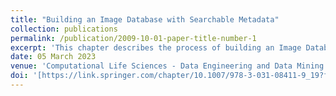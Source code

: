 ```yaml
---
title: "Building an Image Database with Searchable Metadata"
collection: publications
permalink: /publication/2009-10-01-paper-title-number-1
excerpt: 'This chapter describes the process of building an Image Database with searchable metadata. Searching for an image greatly benefits from having useful metadata to accompany it. The proposed solution allows the user to save the picture together with its online location (url) and suitable metadata. The application then saves both the picture and its metadata in a SQLite database. This database can be queried and is accessible via a RESTful API service.'
date: 05 March 2023
venue: 'Computational Life Sciences - Data Engineering and Data Mining for Life Sciences'
doi: '[https://link.springer.com/chapter/10.1007/978-3-031-08411-9_19?fromPaywallRec=false](https://link.springer.com/chapter/10.1007/978-3-031-08411-9_19?fromPaywallRec=false)'
---
```


